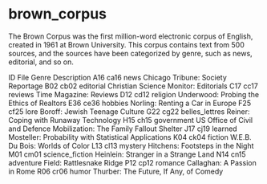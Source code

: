 # brown_corpus
The Brown Corpus was the first million-word electronic corpus of English, created in
1961 at Brown University. This corpus contains text from 500 sources, and the sources
have been categorized by genre, such as news, editorial, and so on.



ID File Genre Description
A16 ca16 news Chicago Tribune: Society Reportage
B02 cb02 editorial Christian Science Monitor: Editorials
C17 cc17 reviews Time Magazine: Reviews
D12 cd12 religion Underwood: Probing the Ethics of Realtors
E36 ce36 hobbies Norling: Renting a Car in Europe
F25 cf25 lore Boroff: Jewish Teenage Culture
G22 cg22 belles_lettres Reiner: Coping with Runaway Technology
H15 ch15 government US Office of Civil and Defence Mobilization: The Family Fallout Shelter
J17 cj19 learned Mosteller: Probability with Statistical Applications
K04 ck04 fiction W.E.B. Du Bois: Worlds of Color
L13 cl13 mystery Hitchens: Footsteps in the Night
M01 cm01 science_fiction Heinlein: Stranger in a Strange Land
N14 cn15 adventure Field: Rattlesnake Ridge
P12 cp12 romance Callaghan: A Passion in Rome
R06 cr06 humor Thurber: The Future, If Any, of Comedy
